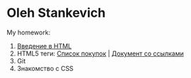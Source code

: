 # Oleh Stankevich
My homework:  
1. [Введение в HTML](https://ol-stan.github.io/resume/ "Резюме на двух языках")  
2. HTML5 теги: [Список покупок](https://ol-stan.github.io/goods-list/ "Первое задание 2-го урока") | [Документ со ссылками](https://ol-stan.github.io/links/ "Второе задание 2-го урока")  
3. Git  
4. Знакомство с CSS  
